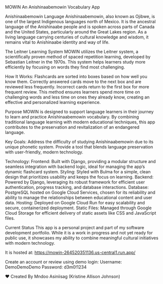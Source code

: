 MOWIN
An Anishinaabemowin Vocabulary App

Anishinaabemowin Language
Anishinaabemowin, also known as Ojibwe, is one of the largest Indigenous languages north of Mexico. It is the ancestral language of the Anishinaabe people and is spoken across parts of Canada and the United States, particularly around the Great Lakes region. As a living language carrying centuries of cultural knowledge and wisdom, it remains vital to Anishinaabe identity and way of life.

The Leitner Learning System
MOWIN utilizes the Leitner system, a scientifically proven method of spaced repetition learning, developed by Sebastian Leitner in the 1970s. This system helps learners study more efficiently by focusing on words they find most challenging.

How It Works:
Flashcards are sorted into boxes based on how well you know them.
Correctly answered cards move to the next box and are reviewed less frequently.
Incorrect cards return to the first box for more frequent review.
This method ensures learners spend more time on challenging words and less time on ones they already know, creating an effective and personalized learning experience.

Purpose
MOWIN is designed to support language learners in their journey to learn and practice Anishinaabemowin vocabulary. By combining traditional language learning with modern educational techniques, this app contributes to the preservation and revitalization of an endangered language.

Key Goals:
Address the difficulty of studying Anishinaabemowin due to its unique phonetic system.
Provide a tool that blends language preservation with user-friendly, modern technology.

Technology: 
   Frontend: Built with Django, providing a modular structure and seamless integration with backend logic, ideal for managing the app’s dynamic flashcard system.
   Styling: Styled with Bulma for a simple, clean design that prioritizes usability and keeps the focus on learning.
   Backend: Powered by Django, leveraging its robust framework for efficient user authentication, progress tracking, and database interactions.
   Database: PostgreSQL hosted on Google Cloud Services, chosen for its reliability and ability to manage the relationships between educational content and user data.
   Hosting: Deployed on Google Cloud Run for easy scalability and secure, containerized deployment.
   Static Files: Managed through Google Cloud Storage for efficient delivery of static assets like CSS and JavaScript files.

Current Status
This app is a personal project and part of my software development portfolio. While it is a work in progress and not yet ready for public use, it showcases my ability to combine meaningful cultural initiatives with modern technology.

It is hosted at: 
https://mowin-264520351136.us-central1.run.app/

Create an account or review using demo login: 
Username: DemoDemoDemo
Password: d3m0!1234

❤️ Created By
Mndoo Asiniisag (Kristine Allison Johnson)
